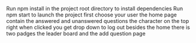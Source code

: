 Run npm install in the project root directory to install dependencies
Run npm start to launch the project
first choose your user 
the home page contain the answered and unanswered questions
the character on the top right when clicked you get drop down to log out
besides the home there is two padges the  leader board and the add question page

